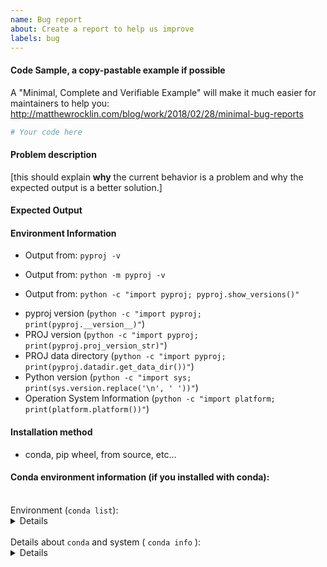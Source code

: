 ```yaml
---
name: Bug report
about: Create a report to help us improve
labels: bug
---
```


<!-- Please search existing issues to avoid creating duplicates. -->


#### Code Sample, a copy-pastable example if possible

A "Minimal, Complete and Verifiable Example" will make it much easier for maintainers to help you:
http://matthewrocklin.com/blog/work/2018/02/28/minimal-bug-reports

```python
# Your code here
```
#### Problem description

[this should explain **why** the current behavior is a problem and why the expected output is a better solution.]

#### Expected Output


#### Environment Information
<!-- If you have pyproj 3+ -->
 - Output from: `pyproj -v`
<!-- If you have pyproj>=2.4.0 -->
 - Output from: `python -m pyproj -v`
<!-- If you have pyproj>=2.2.1 -->
 - Output from: `python -c "import pyproj; pyproj.show_versions()"`
<!-- If you have pyproj<2.2.1 -->
 - pyproj version (`python -c "import pyproj; print(pyproj.__version__)"`)
 - PROJ version (`python -c "import pyproj; print(pyproj.proj_version_str)"`)
 - PROJ data directory (`python -c "import pyproj; print(pyproj.datadir.get_data_dir())"`)
 - Python version (`python -c "import sys; print(sys.version.replace('\n', ' '))"`)
 - Operation System Information (`python -c "import platform; print(platform.platform())"`)


#### Installation method
 - conda, pip wheel, from source, etc...

#### Conda environment information (if you installed with conda):

<br/>
Environment (<code>conda list</code>):
<details>

```
$ conda list proj

```
</details>

<br/>
Details about  <code>conda</code> and system ( <code>conda info</code> ):
<details>

```
$ conda info

```
</details>
